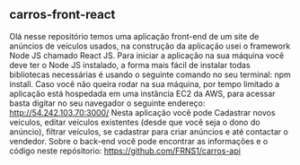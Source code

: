 ## carros-front-react

Olá nesse repositório temos uma aplicação front-end de um site de anúncios de veículos usados, na construção da aplicação usei o framework Node JS chamado React JS. Para iniciar a aplicação na sua máquina você deve ter o Node JS instalado, a forma mais fácil de instalar todas bibliotecas necessárias é usando o seguinte comando no seu terminal: npm install. Caso você não queira rodar na sua máquina, por tempo limitado a aplicação está hospedada em uma instância EC2 da AWS, para acessar basta digitar no seu navegador o seguinte endereço: http://54.242.103.70:3000/ Nesta aplicação você pode Cadastrar novos veículos, editar veículos existentes (desde que você seja o dono do anúncio), filtrar veículos, se cadastrar para criar anúncios e até contactar o vendedor. Sobre o back-end você pode encontrar as informações e o código neste repósitorio: https://github.com/FRNS1/carros-api
 
 
